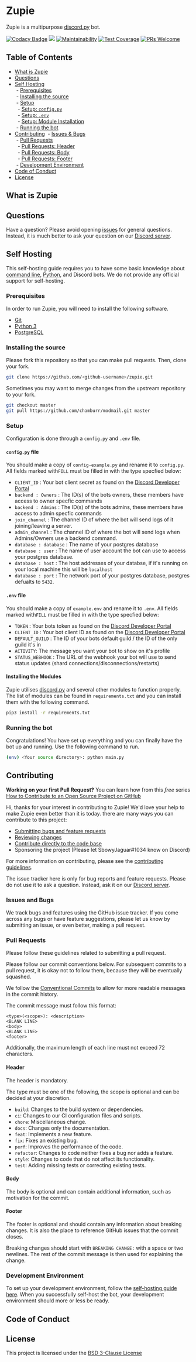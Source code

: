 # Zupie
Zupie is a multipurpose [discord.py](https://github.com/Rapptz/discord.py) bot.
<!-- [![Discord](https://discordapp.com/api/guilds/576016832956334080/embed.png)](https://discord.gg/wjWJwJB) -->
<!-- [![License](https://img.shields.io/github/license/chamburr/modmail.svg)](https://github.com/chamburr/modmail/blob/master/LICENSE) -->
[![Codacy Badge](https://app.codacy.com/project/badge/Grade/e531e880aad44149984ee41561918ad2)](https://www.codacy.com/gh/SnowyJaguar1034/Zupie/dashboard?utm_source=github.com&amp;utm_medium=referral&amp;utm_content=SnowyJaguar1034/Zupie&amp;utm_campaign=Badge_Grade)
[![](https://github.com/SnowyJaguar1034/Zupie/workflows/CI/badge.svg)](https://github.com/licensee/licensee/actions?query=workflow%3ACI) 
[![Maintainability](https://api.codeclimate.com/v1/badges/e3285d0b5cdca4998b2e/maintainability)](https://codeclimate.com/github/SnowyJaguar1034/Zupie/maintainability)
[![Test Coverage](https://api.codeclimate.com/v1/badges/e3285d0b5cdca4998b2e/test_coverage)](https://codeclimate.com/github/SnowyJaguar1034/Zupie/test_coverage)
[![PRs Welcome](https://img.shields.io/badge/PRs-welcome-brightgreen.svg?style=flat-square)](https://makeapullrequest.com)


## Table of Contents

- [What is Zupie](#what-is-zupie)
- [Questions](#questions)
- [Self Hosting](#self-hosting)<br/>
&nbsp;- [Prerequisites](#prerequisites)<br/>
&nbsp;- [Installing the source](#installing-the-source)<br/>
&nbsp;- [Setup](#setup)<br/>
&nbsp;&nbsp;- [Setup: `config.py`](https://github.com/SnowyJaguar1034/Zupie#configpy-file)<br/>
&nbsp;&nbsp;- [Setup: `.env`](https://github.com/SnowyJaguar1034/Zupie#env-file)<br/>
&nbsp;&nbsp;- [Setup: Module Installation](#installing-the-modules)<br/>
&nbsp;- [Running the bot](#running-the-bot)<br/>
- [Contributing](#contributing)
&nbsp;- [Issues & Bugs](#issues-and-bugs)<br/>
&nbsp;- [Pull Requests](#pull-requests)<br/>
&nbsp;&nbsp;- [Pull Requests: Header](#header)<br/>
&nbsp;&nbsp;- [Pull Requests: Body](#body)<br/>
&nbsp;&nbsp;- [Pull Requests: Footer](#footer)<br/>
&nbsp;- [Development Environment](#development-environment)<br/>
- [Code of Conduct](#code-of-conduct)
- [License](#license)

## What is Zupie

## Questions

Have a question? Please avoid opening [issues](https://github.com/SnowyJaguar1034/Zupie/issues) for general questions. Instead, it is much better to
ask your question on our [Discord server](https://discord.gg/).

## Self Hosting
This self-hosting guide requires you to have some basic knowledge about [command line](https://www.computerhope.com/jargon/c/commandi.htm), [Python](https://www.python.org/), and Discord bots. We do not provide any official support for self-hosting.
### Prerequisites

In order to run Zupie, you will need to install the following software.

- [Git](https://git-scm.com)
- [Python 3](https://www.python.org/downloads/)
- [PostgreSQL](https://www.postgresql.org/download/)
<!-- - [Redis](https://redis.io/download/)-->
### Installing the source

Please fork this repository so that you can make pull requests. Then, clone your fork.

```sh
git clone https://github.com/<github-username>/zupie.git
```

Sometimes you may want to merge changes from the upstream repository to your fork.

```sh
git checkout master
git pull https://github.com/chamburr/modmail.git master
```
### Setup

Configuration is done through a `config.py` and `.env` file. 

#### `config.py` file

You should make a copy of `config-example.py` and rename it to `config.py`. All fields marked with`FILL` must be filled in with the type specfied below:
- `CLIENT_ID` : Your bot client secret as found on the [Discord Developer Portal](https://discord.com/developers/applications)
- `backend : Owners` : The ID(s) of the bots owners, these members have access to owner specfic commands
- `backend : Admins` : The ID(s) of the bots admins, these members have access to admin specfic commands
- `join_channel` : The channel ID of where the bot will send logs of it  joining/leaving a server.
- `admin_channel` : The channel ID of where the bot will send logs when Admins/Owners use a backend command.
- `database : database` : The name of your postgres database
- `database : user` : The name of user account the bot can use to access your postgres database.
- `database : host` : The host addresses of your databse, if it's running on your local machine this will be `localhost`
- `database : port` : The network port of your postgres database, postgres defualts to `5432`.

#### `.env` file

You should make a copy of `example.env` and rename it to `.env`. All fields marked with`FILL` must be filled in with the type specfied below:
- `TOKEN` : Your bots token as found on the [Discord Developer Portal](https://discord.com/developers/applications)
- `CLIENT_ID` : Your bot client ID as found on the [Discord Developer Portal](https://discord.com/developers/applications)
- `DEFAULT_GUILD` : The ID of your bots default guild / the ID of the only guild it's in
- `ACTIVITY`: The message you want your bot to show on it's profile
- `STATUS_WEBHOOK` : The URL of the webhook your bot will use to send status updates (shard connections/disconnections/restarts)

#### Installing the Modules

Zupie utilises [discord.py](https://github.com/Rapptz/discord.py) and several other modules to function properly. The list of modules can be found in `requirements.txt` and you can install them with the following command.

```sh
pip3 install -r requirements.txt
```
### Running the bot

Congratulations! You have set up everything and you can finally have the bot up and running. Use the following command to run.

```sh
(env) <Your source directory>: python main.py
```

## Contributing

**Working on your first Pull Request?** You can learn how from this *free* series [How to Contribute to an Open Source Project on GitHub](https://kcd.im/pull-request)

Hi, thanks for your interest in contributing to Zupie! We'd love your help to make Zupie even
better than it is today. there are many ways you can contribute to this project:

- [Submitting bugs and feature requests](https://github.com/SnowyJaguar1034/Zupie/issues)
- [Reviewing changes](https://github.com/SnowyJaguar1034/Zupie/pulls)
- [Contribute directly to the code base](https://github.com/SnowyJaguar1034/Zupie/pulls)
- Sponsoring the project (Please let SbowyJaguar#1034 know on Discord)

For more information on contributing, please see the [contributing guidelines](#contributing-guide).

The issue tracker here is only for bug reports and feature requests. Please do not use it to ask a question. Instead, ask it on our [Discord server](https://discord.gg/).

### Issues and Bugs

We track bugs and features using the GitHub issue tracker. If you come across any bugs or have
feature suggestions, please let us know by submitting an issue, or even better, making a pull
request.

### Pull Requests

Please follow these guidelines related to submitting a pull request.

Please follow our commit conventions below. For subsequent commits to a pull request, it is okay not
to follow them, because they will be eventually squashed.

We follow the [Conventional Commits](https://www.conventionalcommits.org) to allow for more readable
messages in the commit history.

The commit message must follow this format:

```
<type>(<scope>): <description>
<BLANK LINE>
<body>
<BLANK LINE>
<footer>
```

Additionally, the maximum length of each line must not exceed 72 characters.
#### Header

The header is mandatory.

The type must be one of the following, the scope is optional and can be decided at your discretion.

- `build`: Changes to the build system or dependencies.
- `ci`: Changes to our CI configuration files and scripts.
- `chore`: Miscellaneous change.
- `docs`: Changes only the documentation.
- `feat`: Implements a new feature.
- `fix`: Fixes an existing bug.
- `perf`: Improves the performance of the code.
- `refactor`: Changes to code neither fixes a bug nor adds a feature.
- `style`: Changes to code that do not affect its functionality.
- `test`: Adding missing tests or correcting existing tests.

#### Body

The body is optional and can contain additional information, such as motivation for the commit.

#### Footer

The footer is optional and should contain any information about breaking changes. It is also the
place to reference GitHub issues that the commit closes.

Breaking changes should start with `BREAKING CHANGE:` with a space or two newlines. The rest of the
commit message is then used for explaining the change.
### Development Environment

To set up your development environment, follow the [self-hosting
guide here](#self-hosting). When you successfully
self-host the bot, your development environment should more or less be ready.
## Code of Conduct

## License

This project is licensed under the [BSD 3-Clause License](https://opensource.org/licenses/BSD-3-Clause)

<!-- [![Anurag's GitHub stats](https://github-readme-stats.vercel.app/api?username=SnowyJaguar1034)](https://github.com/anuraghazra/github-readme-stats) -->

